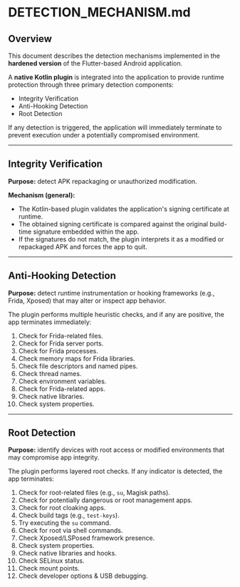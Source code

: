 # DETECTION_MECHANISM.md

## Overview
This document describes the detection mechanisms implemented in the **hardened version** of the Flutter-based Android application.

A **native Kotlin plugin** is integrated into the application to provide runtime protection through three primary detection components:

- Integrity Verification  
- Anti-Hooking Detection  
- Root Detection

If any detection is triggered, the application will immediately terminate to prevent execution under a potentially compromised environment.

---

## Integrity Verification
**Purpose:** detect APK repackaging or unauthorized modification.

**Mechanism (general):**
- The Kotlin-based plugin validates the application's signing certificate at runtime.  
- The obtained signing certificate is compared against the original build-time signature embedded within the app.  
- If the signatures do not match, the plugin interprets it as a modified or repackaged APK and forces the app to quit.

---

## Anti-Hooking Detection
**Purpose:** detect runtime instrumentation or hooking frameworks (e.g., Frida, Xposed) that may alter or inspect app behavior.

The plugin performs multiple heuristic checks, and if any are positive, the app terminates immediately:

1. Check for Frida-related files.  
2. Check for Frida server ports.  
3. Check for Frida processes.  
4. Check memory maps for Frida libraries.  
5. Check file descriptors and named pipes.  
6. Check thread names.  
7. Check environment variables.  
8. Check for Frida-related apps.  
9. Check native libraries.  
10. Check system properties.

---

## Root Detection
**Purpose:** identify devices with root access or modified environments that may compromise app integrity.

The plugin performs layered root checks. If any indicator is detected, the app terminates:

1. Check for root-related files (e.g., `su`, Magisk paths).  
2. Check for potentially dangerous or root management apps.  
3. Check for root cloaking apps.  
4. Check build tags (e.g., `test-keys`).  
5. Try executing the `su` command.  
6. Check for root via shell commands.  
7. Check Xposed/LSPosed framework presence.  
8. Check system properties.  
9. Check native libraries and hooks.  
10. Check SELinux status.  
11. Check mount points.  
12. Check developer options & USB debugging.
